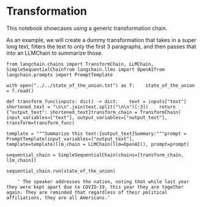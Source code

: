 Transformation
==============

This notebook showcases using a generic transformation chain.

As an example, we will create a dummy transformation that takes in a super long text, filters the text to only the first 3 paragraphs, and then passes that into an LLMChain to summarize those.

    from langchain.chains import TransformChain, LLMChain, SimpleSequentialChainfrom langchain.llms import OpenAIfrom langchain.prompts import PromptTemplate

    with open("../../state_of_the_union.txt") as f:    state_of_the_union = f.read()

    def transform_func(inputs: dict) -> dict:    text = inputs["text"]    shortened_text = "\n\n".join(text.split("\n\n")[:3])    return {"output_text": shortened_text}transform_chain = TransformChain(    input_variables=["text"], output_variables=["output_text"], transform=transform_func)

    template = """Summarize this text:{output_text}Summary:"""prompt = PromptTemplate(input_variables=["output_text"], template=template)llm_chain = LLMChain(llm=OpenAI(), prompt=prompt)

    sequential_chain = SimpleSequentialChain(chains=[transform_chain, llm_chain])

    sequential_chain.run(state_of_the_union)

        ' The speaker addresses the nation, noting that while last year they were kept apart due to COVID-19, this year they are together again. They are reminded that regardless of their political affiliations, they are all Americans.'